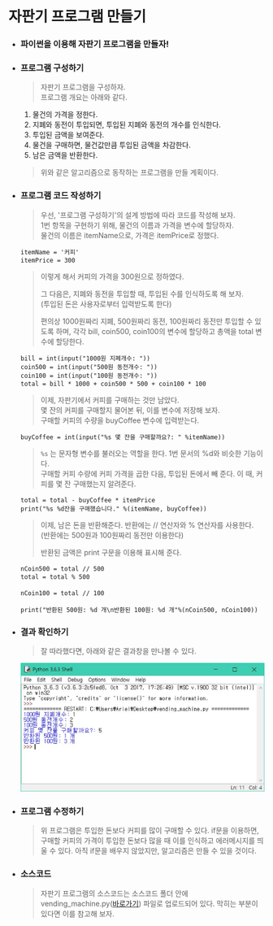 # 자판기 프로그램 만들기

-   ### 파이썬을 이용해 자판기 프로그램을 만들자!
-   ### 프로그램 구성하기

    > 자판기 프로그램을 구성하자. <br>
    > 프로그램 개요는 아래와 같다.

    1.  물건의 가격을 정한다.
    2.  지폐와 동전이 투입되면, 투입된 지폐와 동전의 개수를 인식한다.
    3.  투입된 금액을 보여준다.
    4.  물건을 구매하면, 물건값만큼 투입된 금액을 차감한다.
    5.  남은 금액을 반환한다.

    > 위와 같은 알고리즘으로 동작하는 프로그램을 만들 계획이다.

-   ### 프로그램 코드 작성하기

    > 우선, '프로그램 구성하기'의 설계 방법에 따라 코드를 작성해 보자.<br>
    > 1번 항목을 구현하기 위해, 물건의 이름과 가격을 변수에 할당하자.<br>
    > 물건의 이름은 itemName으로, 가격은 itemPrice로 정했다.

    ```{.python}
    itemName = '커피'
    itemPrice = 300
    ```

    > 이렇게 해서 커피의 가격을 300원으로 정하였다.<p>
    > 그 다음은, 지폐와 동전을 투입할 때, 투입된 수를 인식하도록 해 보자.<br>
    > (투입된 돈은 사용자로부터 입력받도록 한다)<p>
    > 편의상 1000원짜리 지폐, 500원짜리 동전, 100원짜리 동전만 투입할 수 있도록 하며, 각각 bill, coin500, coin100의 변수에 할당하고 총액을 total 변수에 할당한다.

    ```{.python}
    bill = int(input("1000원 지폐개수: "))
    coin500 = int(input("500원 동전개수: "))
    coin100 = int(input("100원 동전개수: "))
    total = bill * 1000 + coin500 * 500 + coin100 * 100
    ```

    > 이제, 자판기에서 커피를 구매하는 것만 남았다.<br>
    > 몇 잔의 커피를 구매할지 물어본 뒤, 이를 변수에 저장해 보자.<br>
    > 구매할 커피의 수량을 buyCoffee 변수에 입력받는다.

    ```{.python}
    buyCoffee = int(input("%s 몇 잔을 구매할까요?: " %itemName))
    ```

    > `%s` 는 문자형 변수를 불러오는 역할을 한다. 1번 문서의 %d와 비슷한 기능이다. <br>
    > 구매할 커피 수량에 커피 가격을 곱한 다음, 투입된 돈에서 빼 준다. 이 때, 커피를 몇 잔 구매했는지 알려준다.

    ```{.python}
    total = total - buyCoffee * itemPrice
    print("%s %d잔을 구매했습니다." %(itemName, buyCoffee))
    ```

    > 이제, 남은 돈을 반환해준다. 반환에는 // 연산자와 % 연산자를 사용한다.<br>
    > (반환에는 500원과 100원짜리 동전만 이용한다)<p>
    > 반환된 금액은 print 구문을 이용해 표시해 준다.

    ```{.python}
    nCoin500 = total // 500
    total = total % 500

    nCoin100 = total // 100

    print("반환된 500원: %d 개\n반환된 100원: %d 개"%(nCoin500, nCoin100))
    ```

-   ### 결과 확인하기

    > 잘 따라했다면, 아래와 같은 결과창을 만나볼 수 있다.

      <img src="https://github.com/boringariel/python/blob/master/lecture/image/vending_machine.JPG?raw=true">

-   ### 프로그램 수정하기

    > 위 프로그램은 투입한 돈보다 커피를 많이 구매할 수 있다. if문을 이용하면, 구매할 커피의 가격이 투입한 돈보다 많을 때 이를 인식하고 에러메시지를 띄울 수 있다. 아직 if문을 배우지 않았지만, 알고리즘은 만들 수 있을 것이다.

-   ### 소스코드
    > 자판기 프로그램의 소스코드는 소스코드 폴더 안에 vending_machine.py(<a href="https://github.com/boringariel/python/blob/master/lecture/%EC%86%8C%EC%8A%A4%EC%BD%94%EB%93%9C/vending_machine.py">바로가기</a>) 파일로 업로드되어 있다. 막히는 부분이 있다면 이를 참고해 보자.
